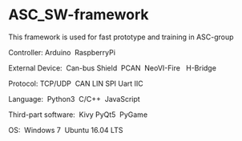 # ASC_SW-framework
This framework is used for fast prototype and training in ASC-group

Controller: 
  Arduino
  RaspberryPi

External Device:
  Can-bus Shield
  PCAN
  NeoVI-Fire
    H-Bridge
    
Protocol:
  TCP/UDP
  CAN
  LIN
  SPI
  Uart
  IIC
  
Language:
  Python3
  C/C++
  JavaScript
 
Third-part software:
  Kivy
  PyQt5
  PyGame
  
OS:
  Windows 7
  Ubuntu 16.04 LTS
  

  
